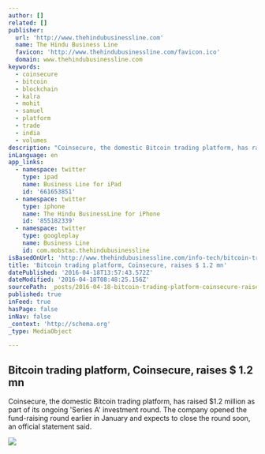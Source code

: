 ```yaml
---
author: []
related: []
publisher:
  url: 'http://www.thehindubusinessline.com'
  name: The Hindu Business Line
  favicon: 'http://www.thehindubusinessline.com/favicon.ico'
  domain: www.thehindubusinessline.com
keywords:
  - coinsecure
  - bitcoin
  - blockchain
  - kalra
  - mohit
  - samuel
  - platform
  - trade
  - india
  - volumes
description: "Coinsecure, the domestic Bitcoin trading platform, has raised $1.2 million as part of its ongoing 'Series A' investment round. The company opened the fund-raising round earlier in January and expects to close the round soon, an official statement said."
inLanguage: en
app_links:
  - namespace: twitter
    type: ipad
    name: Business Line for iPad
    id: '661653851'
  - namespace: twitter
    type: iphone
    name: The Hindu BusinessLine for iPhone
    id: '855182339'
  - namespace: twitter
    type: googleplay
    name: Business Line
    id: com.mobstac.thehindubusinessline
isBasedOnUrl: 'http://www.thehindubusinessline.com/info-tech/bitcoin-trading-platform-coinsecure-raises-12-mn/article8489246.ece'
title: 'Bitcoin trading platform, Coinsecure, raises $ 1.2 mn'
datePublished: '2016-04-18T13:57:43.572Z'
dateModified: '2016-04-18T08:48:25.156Z'
sourcePath: _posts/2016-04-18-bitcoin-trading-platform-coinsecure-raises-dollar-12-mn.md
published: true
inFeed: true
hasPage: false
inNav: false
_context: 'http://schema.org'
_type: MediaObject

---
```

<article style=""><h1>Bitcoin trading platform, Coinsecure, raises $ 1.2 mn</h1><p>Coinsecure, the domestic Bitcoin trading platform, has raised $1.2 million as part of its ongoing 'Series A' investment round. The company opened the fund-raising round earlier in January and expects to close the round soon, an official statement said.</p><img src="http://www.thehindubusinessline.com/template/1-0-1/gfx/ogblnew.jpg" /></article>